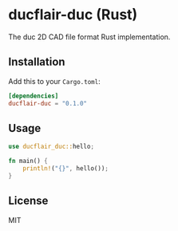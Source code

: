 # ducflair-duc (Rust)

The duc 2D CAD file format Rust implementation.

## Installation

Add this to your `Cargo.toml`:

```toml
[dependencies]
ducflair-duc = "0.1.0"
```

## Usage

```rust
use ducflair_duc::hello;

fn main() {
    println!("{}", hello());
}
```

## License

MIT

